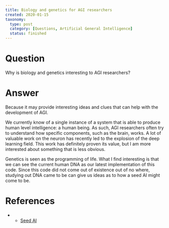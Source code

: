```yaml
---
title: Biology and genetics for AGI researchers
created: 2020-01-15
taxonomy:
  type: post
  category: [Questions, Artificial General Intelligence]
  status: finished
---
```


# Question
Why is biology and genetics interesting to AGI researchers?

# Answer
Because it may provide interesting ideas and clues that can help with the development of AGI.

We currently know of a single instance of a system that is able to produce human level intelligence: a human being. As such, AGI researchers often try to understand how specific components, such as the brain, works. A lot of valuable work on the neuron has recently led to the explosion of the deep learning field. This work has definitely proven its value, but I am more interested about something that is less obvious.

Genetics is seen as the programming of life. What I find interesting is that we can see the current human DNA as our latest implementation of this code. Since this code did not come out of existence out of no where, studying out DNA came to be can give us ideas as to how a seed AI might come to be.

# References
* * [Seed AI](../../../../agi/seed-ai)
